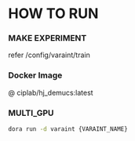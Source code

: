 # HOW TO RUN

### MAKE EXPERIMENT

refer /config/varaint/train


### Docker Image

@ ciplab/hj_demucs:latest

### MULTI_GPU
```bash
dora run -d varaint {VARAINT_NAME}
```



